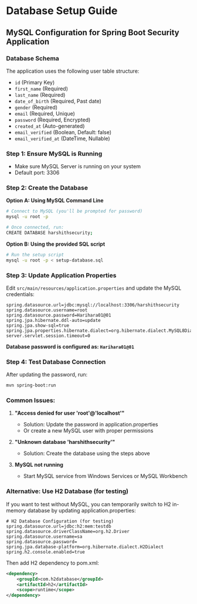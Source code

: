 # Database Setup Guide

## MySQL Configuration for Spring Boot Security Application

### Database Schema
The application uses the following user table structure:
- `id` (Primary Key)
- `first_name` (Required)
- `last_name` (Required)
- `date_of_birth` (Required, Past date)
- `gender` (Required)
- `email` (Required, Unique)
- `password` (Required, Encrypted)
- `created_at` (Auto-generated)
- `email_verified` (Boolean, Default: false)
- `email_verified_at` (DateTime, Nullable)

### Step 1: Ensure MySQL is Running
- Make sure MySQL Server is running on your system
- Default port: 3306

### Step 2: Create the Database

**Option A: Using MySQL Command Line**
```bash
# Connect to MySQL (you'll be prompted for password)
mysql -u root -p

# Once connected, run:
CREATE DATABASE harshithsecurity;
```

**Option B: Using the provided SQL script**
```bash
# Run the setup script
mysql -u root -p < setup-database.sql
```

### Step 3: Update Application Properties

Edit `src/main/resources/application.properties` and update the MySQL credentials:

```properties
spring.datasource.url=jdbc:mysql://localhost:3306/harshithsecurity
spring.datasource.username=root
spring.datasource.password=Harihara01@01
spring.jpa.hibernate.ddl-auto=update
spring.jpa.show-sql=true
spring.jpa.properties.hibernate.dialect=org.hibernate.dialect.MySQL8Dialect
server.servlet.session.timeout=0
```

**Database password is configured as: `Harihara01@01`**

### Step 4: Test Database Connection

After updating the password, run:
```bash
mvn spring-boot:run
```

### Common Issues:

1. **"Access denied for user 'root'@'localhost'"**
   - Solution: Update the password in application.properties
   - Or create a new MySQL user with proper permissions

2. **"Unknown database 'harshithsecurity'"**
   - Solution: Create the database using the steps above

3. **MySQL not running**
   - Start MySQL service from Windows Services or MySQL Workbench

### Alternative: Use H2 Database (for testing)

If you want to test without MySQL, you can temporarily switch to H2 in-memory database by updating application.properties:

```properties
# H2 Database Configuration (for testing)
spring.datasource.url=jdbc:h2:mem:testdb
spring.datasource.driverClassName=org.h2.Driver
spring.datasource.username=sa
spring.datasource.password=
spring.jpa.database-platform=org.hibernate.dialect.H2Dialect
spring.h2.console.enabled=true
```

Then add H2 dependency to pom.xml:
```xml
<dependency>
    <groupId>com.h2database</groupId>
    <artifactId>h2</artifactId>
    <scope>runtime</scope>
</dependency>
``` 